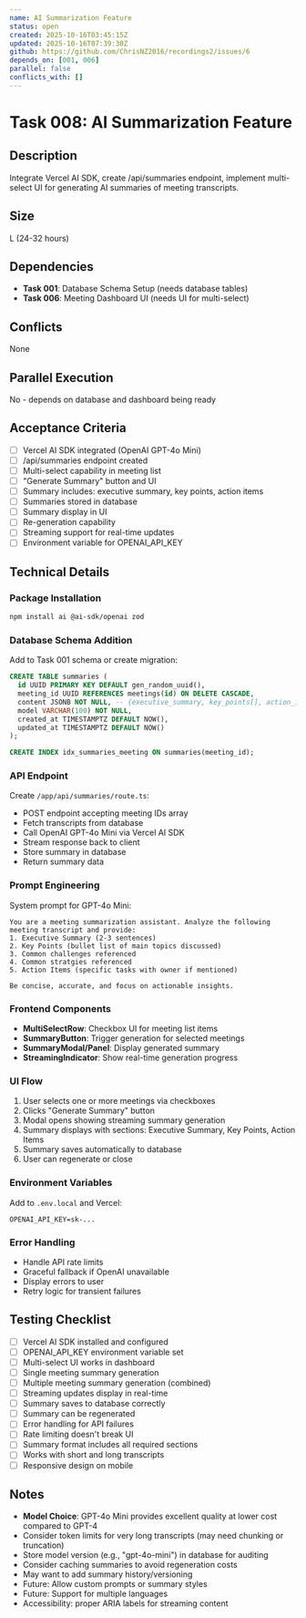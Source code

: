 ```yaml
---
name: AI Summarization Feature
status: open
created: 2025-10-16T03:45:15Z
updated: 2025-10-16T07:39:30Z
github: https://github.com/ChrisNZ2016/recordings2/issues/6
depends_on: [001, 006]
parallel: false
conflicts_with: []
---
```


# Task 008: AI Summarization Feature

## Description

Integrate Vercel AI SDK, create /api/summaries endpoint, implement multi-select UI for generating AI summaries of meeting transcripts.

## Size

L (24-32 hours)

## Dependencies

- **Task 001**: Database Schema Setup (needs database tables)
- **Task 006**: Meeting Dashboard UI (needs UI for multi-select)

## Conflicts

None

## Parallel Execution

No - depends on database and dashboard being ready

## Acceptance Criteria

- [ ] Vercel AI SDK integrated (OpenAI GPT-4o Mini)
- [ ] /api/summaries endpoint created
- [ ] Multi-select capability in meeting list
- [ ] "Generate Summary" button and UI
- [ ] Summary includes: executive summary, key points, action items
- [ ] Summaries stored in database
- [ ] Summary display in UI
- [ ] Re-generation capability
- [ ] Streaming support for real-time updates
- [ ] Environment variable for OPENAI_API_KEY

## Technical Details

### Package Installation
```bash
npm install ai @ai-sdk/openai zod
```

### Database Schema Addition
Add to Task 001 schema or create migration:
```sql
CREATE TABLE summaries (
  id UUID PRIMARY KEY DEFAULT gen_random_uuid(),
  meeting_id UUID REFERENCES meetings(id) ON DELETE CASCADE,
  content JSONB NOT NULL, -- {executive_summary, key_points[], action_items[]}
  model VARCHAR(100) NOT NULL,
  created_at TIMESTAMPTZ DEFAULT NOW(),
  updated_at TIMESTAMPTZ DEFAULT NOW()
);

CREATE INDEX idx_summaries_meeting ON summaries(meeting_id);
```

### API Endpoint
Create `/app/api/summaries/route.ts`:
- POST endpoint accepting meeting IDs array
- Fetch transcripts from database
- Call OpenAI GPT-4o Mini via Vercel AI SDK
- Stream response back to client
- Store summary in database
- Return summary data

### Prompt Engineering
System prompt for GPT-4o Mini:
```
You are a meeting summarization assistant. Analyze the following meeting transcript and provide:
1. Executive Summary (2-3 sentences)
2. Key Points (bullet list of main topics discussed)
3. Common challenges referenced
4. Common stratgies referenced
5. Action Items (specific tasks with owner if mentioned)

Be concise, accurate, and focus on actionable insights.
```

### Frontend Components
- **MultiSelectRow**: Checkbox UI for meeting list items
- **SummaryButton**: Trigger generation for selected meetings
- **SummaryModal/Panel**: Display generated summary
- **StreamingIndicator**: Show real-time generation progress

### UI Flow
1. User selects one or more meetings via checkboxes
2. Clicks "Generate Summary" button
3. Modal opens showing streaming summary generation
4. Summary displays with sections: Executive Summary, Key Points, Action Items
5. Summary saves automatically to database
6. User can regenerate or close

### Environment Variables
Add to `.env.local` and Vercel:
```
OPENAI_API_KEY=sk-...
```

### Error Handling
- Handle API rate limits
- Graceful fallback if OpenAI unavailable
- Display errors to user
- Retry logic for transient failures

## Testing Checklist

- [ ] Vercel AI SDK installed and configured
- [ ] OPENAI_API_KEY environment variable set
- [ ] Multi-select UI works in dashboard
- [ ] Single meeting summary generation
- [ ] Multiple meeting summary generation (combined)
- [ ] Streaming updates display in real-time
- [ ] Summary saves to database correctly
- [ ] Summary can be regenerated
- [ ] Error handling for API failures
- [ ] Rate limiting doesn't break UI
- [ ] Summary format includes all required sections
- [ ] Works with short and long transcripts
- [ ] Responsive design on mobile

## Notes

- **Model Choice**: GPT-4o Mini provides excellent quality at lower cost compared to GPT-4
- Consider token limits for very long transcripts (may need chunking or truncation)
- Store model version (e.g., "gpt-4o-mini") in database for auditing
- Consider caching summaries to avoid regeneration costs
- May want to add summary history/versioning
- Future: Allow custom prompts or summary styles
- Future: Support for multiple languages
- Accessibility: proper ARIA labels for streaming content
